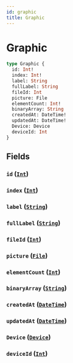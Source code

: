 ```yaml
---
id: graphic
title: Graphic
---
```


 # Graphic





```graphql
type Graphic {
  id: Int!
  index: Int!
  label: String
  fullLabel: String
  fileId: Int
  picture: File
  elementCount: Int!
  binaryArray: String
  createdAt: DateTime!
  updatedAt: DateTime!
  Device: Device
  deviceId: Int
}
```


## Fields

### `id` ([`Int`](/scalars/int))




### `index` ([`Int`](/scalars/int))




### `label` ([`String`](/scalars/string))




### `fullLabel` ([`String`](/scalars/string))




### `fileId` ([`Int`](/scalars/int))




### `picture` ([`File`](/objects/file))




### `elementCount` ([`Int`](/scalars/int))




### `binaryArray` ([`String`](/scalars/string))




### `createdAt` ([`DateTime`](/scalars/date-time))




### `updatedAt` ([`DateTime`](/scalars/date-time))




### `Device` ([`Device`](/objects/device))




### `deviceId` ([`Int`](/scalars/int))






